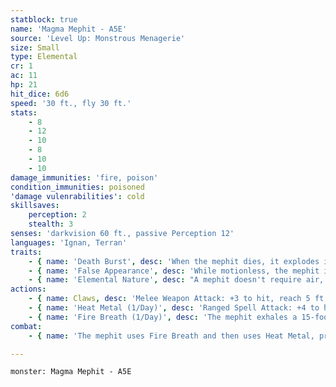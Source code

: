 ```yaml
---
statblock: true
name: 'Magma Mephit - A5E'
source: 'Level Up: Monstrous Menagerie'
size: Small
type: Elemental
cr: 1
ac: 11
hp: 21
hit_dice: 6d6
speed: '30 ft., fly 30 ft.'
stats:
    - 8
    - 12
    - 10
    - 8
    - 10
    - 10
damage_immunities: 'fire, poison'
condition_immunities: poisoned
'damage vulenrabilities': cold
skillsaves:
    perception: 2
    stealth: 3
senses: 'darkvision 60 ft., passive Perception 12'
languages: 'Ignan, Terran'
traits:
    - { name: 'Death Burst', desc: 'When the mephit dies, it explodes into lava. Each creature within 5 feet makes a DC 10 Constitution saving throw, taking 4 (1d8) fire damage on a failed save or half damage on a success.' }
    - { name: 'False Appearance', desc: 'While motionless, the mephit is indistinguishable from a small magma flow.' }
    - { name: 'Elemental Nature', desc: "A mephit doesn't require air, sustenance, or sleep." }
actions:
    - { name: Claws, desc: 'Melee Weapon Attack: +3 to hit, reach 5 ft., one target. Hit: 3 (1d4 + 1) slashing damage plus 2 (1d4) fire damage.' }
    - { name: 'Heat Metal (1/Day)', desc: 'Ranged Spell Attack: +4 to hit, range 60 ft., one creature wearing or holding a metal object. Hit: 9 (2d8) fire damage. If a creature is holding the object and suffers damage, it makes a DC 10 Constitution saving throw, dropping the object on a failure.' }
    - { name: 'Fire Breath (1/Day)', desc: 'The mephit exhales a 15-foot cone of fire. Each creature in the area makes a DC 10 Constitution saving throw, taking 7 (2d6) fire damage on a failed save or half damage on a success.' }
combat:
    - { name: 'The mephit uses Fire Breath and then uses Heat Metal, prioritizing creatures that have threatened it with metal weapons', desc: 'It flees only if it takes cold damage.' }

---
```

```statblock
monster: Magma Mephit - A5E
```

